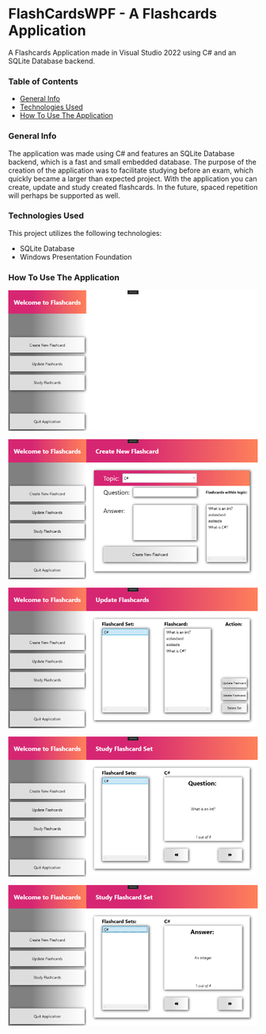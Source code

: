 # FlashCardsWPF - A Flashcards Application
A Flashcards Application made in Visual Studio 2022 using C# and an SQLite Database backend.
### Table of Contents
- [General Info](#general-info)
- [Technologies Used](#technologies-used)
- [How To Use The Application](#how-to-use-the-application)

### General Info
The application was made using C# and features an SQLite Database backend, which is a fast and small embedded database.
The purpose of the creation of the application was to facilitate studying before an exam, which quickly became a larger than expected project.
With the application you can create, update and study created flashcards. In the future, spaced repetition will perhaps be supported as well.

### Technologies Used
This project utilizes the following technologies:
- SQLite Database
- Windows Presentation Foundation

### How To Use The Application

![Main Page](/ReadMeAssets/WelcomePage.png)

![Create New Flashcard Page](/ReadMeAssets/CreateNewFlashcardPage.png)

![Update Flashcard Page](/ReadMeAssets/UpdateFlashcardPage.png)

![Study Flashcard Page Question](/ReadMeAssets/StudyFlashcardPage_Question.png)

![Study Flashcard Page Answer](/ReadMeAssets/StudyFlashcardPage_Answer.png)
